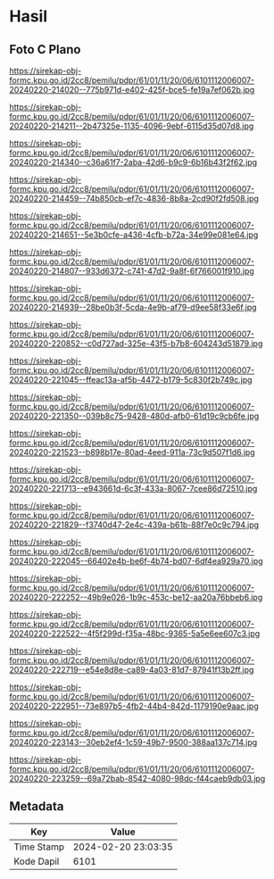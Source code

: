 # Hasil

## Foto C Plano

https://sirekap-obj-formc.kpu.go.id/2cc8/pemilu/pdpr/61/01/11/20/06/6101112006007-20240220-214020--775b971d-e402-425f-bce5-fe19a7ef062b.jpg

https://sirekap-obj-formc.kpu.go.id/2cc8/pemilu/pdpr/61/01/11/20/06/6101112006007-20240220-214211--2b47325e-1135-4096-9ebf-6115d35d07d8.jpg

https://sirekap-obj-formc.kpu.go.id/2cc8/pemilu/pdpr/61/01/11/20/06/6101112006007-20240220-214340--c36a61f7-2aba-42d6-b9c9-6b16b43f2f62.jpg

https://sirekap-obj-formc.kpu.go.id/2cc8/pemilu/pdpr/61/01/11/20/06/6101112006007-20240220-214459--74b850cb-ef7c-4836-8b8a-2cd90f2fd508.jpg

https://sirekap-obj-formc.kpu.go.id/2cc8/pemilu/pdpr/61/01/11/20/06/6101112006007-20240220-214651--5e3b0cfe-a436-4cfb-b72a-34e99e081e64.jpg

https://sirekap-obj-formc.kpu.go.id/2cc8/pemilu/pdpr/61/01/11/20/06/6101112006007-20240220-214807--933d6372-c741-47d2-9a8f-6f766001f910.jpg

https://sirekap-obj-formc.kpu.go.id/2cc8/pemilu/pdpr/61/01/11/20/06/6101112006007-20240220-214939--28be0b3f-5cda-4e9b-af79-d9ee58f33e6f.jpg

https://sirekap-obj-formc.kpu.go.id/2cc8/pemilu/pdpr/61/01/11/20/06/6101112006007-20240220-220852--c0d727ad-325e-43f5-b7b8-604243d51879.jpg

https://sirekap-obj-formc.kpu.go.id/2cc8/pemilu/pdpr/61/01/11/20/06/6101112006007-20240220-221045--ffeac13a-af5b-4472-b179-5c830f2b749c.jpg

https://sirekap-obj-formc.kpu.go.id/2cc8/pemilu/pdpr/61/01/11/20/06/6101112006007-20240220-221350--039b8c75-9428-480d-afb0-61d19c9cb6fe.jpg

https://sirekap-obj-formc.kpu.go.id/2cc8/pemilu/pdpr/61/01/11/20/06/6101112006007-20240220-221523--b898b17e-80ad-4eed-911a-73c9d507f1d6.jpg

https://sirekap-obj-formc.kpu.go.id/2cc8/pemilu/pdpr/61/01/11/20/06/6101112006007-20240220-221713--e943661d-6c3f-433a-8067-7cee86d72510.jpg

https://sirekap-obj-formc.kpu.go.id/2cc8/pemilu/pdpr/61/01/11/20/06/6101112006007-20240220-221829--f3740d47-2e4c-439a-b61b-88f7e0c9c794.jpg

https://sirekap-obj-formc.kpu.go.id/2cc8/pemilu/pdpr/61/01/11/20/06/6101112006007-20240220-222045--66402e4b-be6f-4b74-bd07-6df4ea929a70.jpg

https://sirekap-obj-formc.kpu.go.id/2cc8/pemilu/pdpr/61/01/11/20/06/6101112006007-20240220-222252--49b9e026-1b9c-453c-be12-aa20a76bbeb6.jpg

https://sirekap-obj-formc.kpu.go.id/2cc8/pemilu/pdpr/61/01/11/20/06/6101112006007-20240220-222522--4f5f299d-f35a-48bc-9365-5a5e6ee607c3.jpg

https://sirekap-obj-formc.kpu.go.id/2cc8/pemilu/pdpr/61/01/11/20/06/6101112006007-20240220-222719--e54e8d8e-ca89-4a03-81d7-87941f13b2ff.jpg

https://sirekap-obj-formc.kpu.go.id/2cc8/pemilu/pdpr/61/01/11/20/06/6101112006007-20240220-222951--73e897b5-4fb2-44b4-842d-1179190e9aac.jpg

https://sirekap-obj-formc.kpu.go.id/2cc8/pemilu/pdpr/61/01/11/20/06/6101112006007-20240220-223143--30eb2ef4-1c59-49b7-9500-388aa137c714.jpg

https://sirekap-obj-formc.kpu.go.id/2cc8/pemilu/pdpr/61/01/11/20/06/6101112006007-20240220-223259--69a72bab-8542-4080-98dc-f44caeb9db03.jpg


## Metadata

| Key        | Value               |
| ---------- | ------------------- |
| Time Stamp | 2024-02-20 23:03:35 |
| Kode Dapil | 6101                |



